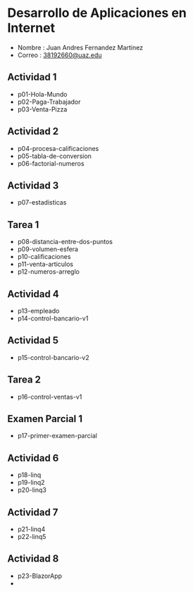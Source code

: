 # Desarrollo de Aplicaciones en Internet

- Nombre : Juan Andres Fernandez Martinez
- Correo : 38192660@uaz.edu

## Actividad 1
- p01-Hola-Mundo
- p02-Paga-Trabajador
- p03-Venta-Pizza

## Actividad 2
- p04-procesa-calificaciones
- p05-tabla-de-conversion
- p06-factorial-numeros

## Actividad 3
- p07-estadisticas

## Tarea 1

- p08-distancia-entre-dos-puntos
- p09-volumen-esfera
- p10-calificaciones
- p11-venta-articulos
- p12-numeros-arreglo

## Actividad 4

- p13-empleado
- p14-control-bancario-v1

## Actividad 5

- p15-control-bancario-v2

## Tarea 2

- p16-control-ventas-v1

## Examen Parcial 1

- p17-primer-examen-parcial

## Actividad 6

- p18-linq
- p19-linq2
- p20-linq3

## Actividad 7

- p21-linq4
- p22-linq5

## Actividad 8

- p23-BlazorApp
- 


